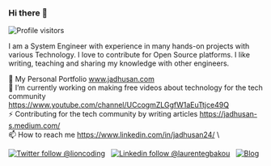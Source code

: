 ### Hi there 👋
![Profile visitors](https://visitor-badge.glitch.me/badge?page_id=Jadhusan-S.visitor-badge)

I am a System Engineer with experience in many hands-on projects with various Technology.
I love to contribute for Open Source platforms.
I like writing, teaching and sharing my knowledge with other engineers.

💬 My Personal Portfolio www.jadhusan.com             \
🔭 I’m currently working on making free videos about technology for the tech community https://www.youtube.com/channel/UCcogmZLGgfW1aEuTtjce49Q     \
⚡ Contributing for the tech community by writing articles https://jadhusan-s.medium.com/       \
📫 How to reach me https://www.linkedin.com/in/jadhusan24/                  \

<!--
**Jadhusan-S/Jadhusan-S** is a ✨ _special_ ✨ repository because its `README.md` (this file) appears on your GitHub profile.

Here are some ideas to get you started:

- 🔭 I’m currently working on ...
- 🌱 I’m currently learning ...
- 👯 I’m looking to collaborate on ...
- 🤔 I’m looking for help with ...
- 💬 Ask me about ...
- 📫 How to reach me: ...
- 😄 Pronouns: ...
- ⚡ Fun fact: ...

[![MVP Profile](https://img.shields.io/badge/MVP-Developer%20Technologies%20🏆-blue?style=flat&logo=microsoft)](https://mvp.microsoft.com/en-us/PublicProfile/5003669) &nbsp;

-->


[![Twitter follow @lioncoding](https://img.shields.io/twitter/url?style=social&url=https%3A%2F%2Ftwitter.com%2FDarkMoon24V)](https://twitter.com/DarkMoon24V) &nbsp;
[![Linkedin follow @laurentegbakou](https://img.shields.io/twitter/url?url=https%3A%2F%2Fwww.linkedin.com%2Fin%2Fjadhusan24%2F)](https://www.linkedin.com/in/jadhusan24/) &nbsp;
[![Blog](https://img.shields.io/twitter/url?url=https%3A%2F%2Fwww.linkedin.com%2Fin%2Fjadhusan24%2F)](www.jadhusan.com) &nbsp;

